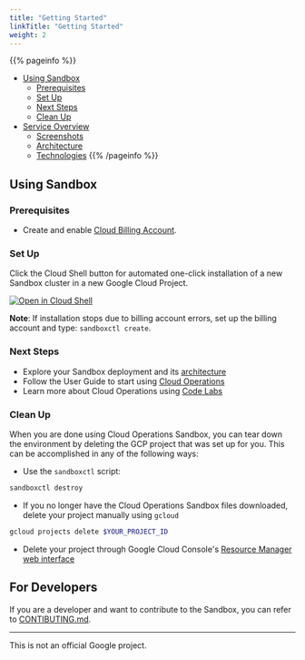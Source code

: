 ```yaml
---
title: "Getting Started"
linkTitle: "Getting Started"
weight: 2
---
```

{{% pageinfo %}}
* [Using Sandbox](#using-sandbox)
  * [Prerequisites](#prerequisites)
  * [Set Up](#set-up)
  * [Next Steps](#next-steps)
  * [Clean Up](#clean-up)
* [Service Overview](/docs/service_overview/)
  * [Screenshots](/docs/service_overview/#screenshots)
  * [Architecture](/docs/service_overview/#service-architecture)
  * [Technologies](/docs/service_overview/#technologies)
{{% /pageinfo %}}

## Using Sandbox

### Prerequisites

* Create and enable [Cloud Billing Account](https://cloud.google.com/billing/docs/how-to/manage-billing-account).

### Set Up

Click the Cloud Shell button for automated one-click installation of a new Sandbox cluster in a new Google Cloud Project.

[![Open in Cloud Shell](http://www.gstatic.com/cloudssh/images/open-btn.svg)](https://console.cloud.google.com/cloudshell/editor?cloudshell_git_repo=https://github.com/GoogleCloudPlatform/cloud-ops-sandbox.git&cloudshell_git_branch=v0.6.0&shellonly=true&cloudshell_image=gcr.io/stackdriver-sandbox-230822/cloudshell-image/uncertified:v0.6.0&cloudshell_tutorial=docs/tutorial.md)

__Note__: If installation stops due to billing account errors, set up the billing account and type: `sandboxctl create`.

### Next Steps

* Explore your Sandbox deployment and its [architecture](/docs/service_overview/#service-architecture)
* Follow the User Guide to start using [Cloud Operations](/docs/user-guide/learn-cloud-operations/)
* Learn more about Cloud Operations using [Code Labs](https://codelabs.developers.google.com/s/results?q=Monitoring)

### Clean Up

When you are done using Cloud Operations Sandbox, you can tear down the environment by deleting the GCP project that was set up for you. This can be accomplished in any of the following ways:

* Use the `sandboxctl` script:

```bash
sandboxctl destroy
```

* If you no longer have the Cloud Operations Sandbox files downloaded, delete your project manually using `gcloud`

```bash
gcloud projects delete $YOUR_PROJECT_ID
```

* Delete your project through Google Cloud Console's [Resource Manager web interface](https://console.cloud.google.com/cloud-resource-manager)

## For Developers

If you are a developer and want to contribute to the Sandbox, you can refer to [CONTIBUTING.md](https://github.com/GoogleCloudPlatform/cloud-ops-sandbox/blob/master/CONTRIBUTING.md).

---

This is not an official Google project.